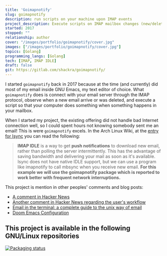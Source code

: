 ```yaml
---
title: 'Goimapnotify'
slug: goimapnotify
description: run scripts on your machine upon IMAP events
project_description: Execute scripts on IMAP mailbox changes (new/deleted/updated messages) using IDLE
started: 2017
stopped: ""
relationship: author
cover: "/images/portfolio/goimapnotify/cover.jpg"
images: ["/images/portfolio/goimapnotify/cover.jpg"]
topics: [Golang]
programming_langs: [Golang]
tech: [IMAP, IMAP IDLE]
draft: false
git: https://gitlab.com/shackra/goimapnotify/
---
```


I started `goimapnotify` back in 2017 because at the time (and currently) did most of my email inside GNU Emacs, my text editor of choice. What `goimapnotify` does is connect with your email server through the IMAP protocol, observe when a new email arrive or was deleted, and execute a script so that your computer does something when something happens in your mailbox.

When I started my project, the existing offering did not handle bad Internet connection well, so I could spent hours not knowing somebody sent me an email! This is were `goimapnotify` excels. In the Arch Linux Wiki, at the [entry for Isync](https://web.archive.org/web/20250514051418/https://wiki.archlinux.org/title/Isync#With_imapnotify) you can read the following:

> **IMAP IDLE** is a way to get **push notifications** to download new email, rather than polling the server intermittently. This has the advantage of saving bandwidth and delivering your mail as soon as it's available. Isync does not have native IDLE support, but we can use a program like imapnotify to call mbsync when you receive new email. **For this example we will use the goimapnotify package which is reported to work better with frequent network interruptions.**

This project is mention in other peoples' comments and blog posts:
- [A comment in Hacker News](https://news.ycombinator.com/item?id=42367084)
- [Another comment in Hacker News regarding the user's workflow](https://news.ycombinator.com/item?id=30934275)
- [Email in the terminal: a complete guide to the unix way of email](https://bence.ferdinandy.com/2023/07/20/email-in-the-terminal-a-complete-guide-to-the-unix-way-of-email/#automation)
- [Doom Emacs Configuration](https://pratikvn.github.io/my-emacs-config/#fetching)

## This project is available in the following GNU/Linux repositories

[![Packaging status](https://repology.org/badge/vertical-allrepos/goimapnotify.svg)](https://repology.org/project/goimapnotify/versions)
